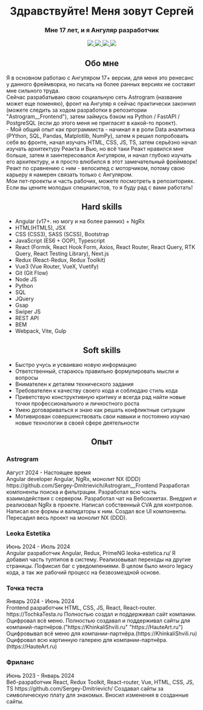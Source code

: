 <div id="header" align="center">
  <h1>Здравствуйте! Меня зовут Сергей</h1>
  <h3>Мне 17 лет, и я Ангуляр разработчик</h3>
</div>
<div id="socials" align="center">
<a href="https://vk.com/sergey_glazunov_07">
  <img src="https://img.shields.io/badge/VK-blue?style=for-the-badge&logo=VK&logoColor=white">
</a>

<a href="https://krasnodar.hh.ru/resume/d1bd0af2ff0cfe0cea0039ed1f576f66305571">
  <img src="https://img.shields.io/badge/HH-red?style=for-the-badge&logo=HH&logoColor=white">
</a>

<a href="https://career.habr.com/sergeyskvortsov123">
  <img src="https://img.shields.io/badge/Habr-blue?style=for-the-badge&logo=Habr&logoColor=white">
</a>

<a href="https://t.me/Mr_Glaz_programmer">
  <img src="https://img.shields.io/badge/Telegram-blue?style=for-the-badge&logo=Telegram&logoColor=white">
</a>
</div>
<div id="header" align="center">
  <h2>Обо мне</h2>
</div>
Я в основном работаю с Ангуляром 17+ версии, для меня это ренесанс у данного фреймворка, но писать на более ранных версиях не составит мне сильного труда.<br>
Сейчас разрабатываю свою социальную сеть Astrogram (название может еще поменяю), фронт на Ангуляр я сейчас практически закончил (можете следить за ходом разработки в репозитории "Astrogram__Frontend"), затем займусь бэком на Python / FastAPI / PostgreSQL (если до этого меня не пригласят в какой-то проект).<br>
- Мой общий опыт как программиста - начинал я в роли Data аналитика (PYthon, SQL, Pandas, Matplotlib, NumPy), затем я решил попробовать себя во фронте, начал изучать HTML, CSS, JS, TS, затем серьёзно начал изучать архитектуру Реакта и Вью, но всё таки Реакт нравился мне больше, затем я заинтересовался Ангуляром, и начал глубоко изучать его архитектуру, и я просто влюбился в этот замечательный фреймворк! Реакт по сравнению с ним - велосипед с моторчиком, потому свою карьеру я намерен связать только с Ангуляром. <br>
Мои пет-проекты и часть рабочих, можете посмотреть в репозиториях.<br>
Если вы цените молодых специалистов, то я буду рад с вами работать! <br>
<div id="header" align="center">
  <h2>Hard skills</h2>
</div>

- Angular (v17+. но могу и на более ранних) + NgRx
- HTML(HTML5), JSX
- CSS (CSS3), SASS (SCSS), Bootstrap
- JavaScript (ES6 + OOP), Typescript
- React (Formik, React Hook Form, Axios, React Router, React Query, RTK Query, React Testing Library), Next.js
- Redux (React-Redux, Redux Toolkit)
- Vue3 (Vue Router, VueX, Vuetify)
- Git (Git Flow)
- Node JS
- Python
- SQL
- JQuery
- Gsap
- Swiper JS
- REST API
- BEM
- Webpack, Vite, Gulp

<div id="header" align="center">
  <h2>Soft skills</h2>
</div>

- Быстро учусь и усваиваю новую информацию
- Ответственный, стараюсь правильно формулировать мысли и вопросы
- Внимателен к деталям технического задания
- Требователен к качеству своего кода и соблюдаю стиль кода
- Приветствую конструктивную критику и всегда рад найти новые точки профессионального и личностного роста
- Умею договариваться и знаю как решать конфликтные ситуации
- Мотивирован совершенствовать свои навыки и постоянно изучаю новые технологии в своей сфере деятельности

<div id="header" align="center">
  <h2>Опыт</h2>
</div>

<h3>Astrogram</h3>
Август 2024 - Настоящее время <br>
Angular developer
Angular, NgRx, монолит NX (DDD)
https://github.com/Sergey-Dmitrievich/Astrogram__Frontend
Разработал компоненты поиска и фильтрации.
Разработал всю часть взаимодействия с сервером.
Разработал чат на Вебсоккетах.
Внедрил и реализовал NgRx в проекте.
Написал собственный CVA для контролов.
Написал все формы и валидаторы к ним.
Создал все UI компоненты.
Пересадил весь проект на монолит NX (DDD).

<h3>Leoka Estetika</h3>
Июнь 2024 - Июль 2024 <br>
Angular разработчик
Angular, Redux, PrimeNG
leoka-estetica.ru/
Я добавил часть тултипов в систему.
Реализовывал переходы на другие страницы.
Пофиксил баг с уведомлениями.
В целом было много legacy кода, а так же рабочий процесс на безвозмездной основе.

<h3>Точка теста</h3>
Январь 2024 - Июнь 2024 <br>
Frontend разработчик
HTML, CSS, JS, React, React-router.
https://TochkaTesta.ru
Полностью создал и поддерживал сайт компании.
Оцифровал всё меню.
Полностью создавал и поддерживал сайты для компаний-партнёров.("https://KhinkaliShvili.ru" "https://HauteArt.ru")
Оцифровывал всё меню для компании-партнёра.(https://KhinkaliShvili.ru)
Оцифровал всю картинную галерею для компании-партнёра. (https://HauteArt.ru)

<h3>Фриланс</h3>
Июнь 2023 - Январь 2024 <br>
Веб-разработчик
React, Redux Toolkit, React-router, Vue, HTML, CSS, JS, TS
https://github.com/Sergey-Dmitrievich/
Создавал сайты за символическую плату для знакомых.
Вносил изменения в созданные сайты.

<!---
Sergey-Dmitrievich/Sergey-Dmitrievich is a ✨ special ✨ repository because its `README.md` (this file) appears on your GitHub profile.
You can click the Preview link to take a look at your changes.
--->
